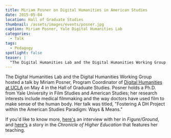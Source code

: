 ```yaml
---
title: Miriam Posner on Digital Humanities in American Studies
date: 2015-05-04
location: Hall of Graduate Studies 
thumbnail: /assets/images/events/posner.jpg
caption: Miriam Posner, Yale Digital Humanities Lab
categories: 
  - Talk
tags:
  - Pedagogy
spotlight: false 
teaser: |
  "The Digital Humanities Lab and the Digital Humanities Working Group hosted a talk by Miriam Posner, Program Coordinator of Digital Humanities at UCLA on May 4 in the Hall of Graduate Studies. Posner..."
---
```


The Digital Humanities Lab and the Digital Humanities Working Group hosted a talk by Miriam Posner, Program Coordinator of [Digital Humanities at UCLA](http://www.cdh.ucla.edu/) on May 4 in the Hall of Graduate Studies. Posner holds a Ph.D. from Yale University in Film Studies and American Studies; her research interests include medical filmmaking and the way doctors have used film to make sense of the human body. Her talk was titled, "Fostering A DH Project within the American Studies Paradigm: Ways &amp; Means."
   
If you'd like to know more, [here's](http://figureground.org/interview-with-miriam-posner/) an interview with her in *Figure/Ground*, and [here's](http://chronicle.com/article/How-the-Humanities-Compute-in/143809/) a story in the *Chronicle of Higher Education* that features her teaching.